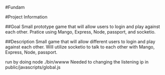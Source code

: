 #Fundam

#Project Information 

##Goal
Small prototype game that will allow users to login and play against each other.
Pratice using Mango, Express, Node, passport, and socketio.


##Description
Small game that will allow different users to login and play against each other.
Will utilize socketio to talk to each other with  Mango, Express, Node, passport.

run by doing
node ./bin/wwww
Needed to changing the listening ip in public/javascripts/global.js